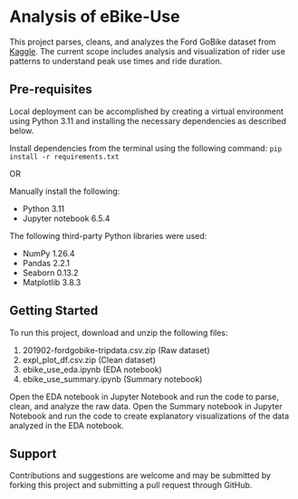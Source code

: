 Analysis of eBike-Use
=====================

This project parses, cleans, and analyzes the Ford GoBike dataset from [Kaggle](https://www.kaggle.com/datasets/chirag02/ford-gobike-2019feb-tripdata). The current scope includes analysis and visualization of rider use patterns to understand peak use times and ride duration.

Pre-requisites
---------------------

Local deployment can be accomplished by creating a virtual environment using Python 3.11 and installing the necessary dependencies as described below.

Install dependencies from the terminal using the following command: `pip install -r requirements.txt`

OR

Manually install the following:
- Python 3.11
- Jupyter notebook 6.5.4

The following third-party Python libraries were used:
- NumPy 1.26.4
- Pandas 2.2.1
- Seaborn 0.13.2
- Matplotlib 3.8.3

Getting Started
---------------------

To run this project, download and unzip the following files:

1) 201902-fordgobike-tripdata.csv.zip (Raw dataset)
2) expl_plot_df.csv.zip (Clean dataset)
3) ebike_use_eda.ipynb (EDA notebook)
4) ebike_use_summary.ipynb (Summary notebook)

Open the EDA notebook in Jupyter Notebook and run the code to parse, clean, and analyze the raw data.
Open the Summary notebook in Jupyter Notebook and run the code to create explanatory visualizations of the data analyzed in the EDA notebook.

Support
---------------------

Contributions and suggestions are welcome and may be submitted by forking this project and submitting a pull request through GitHub.
